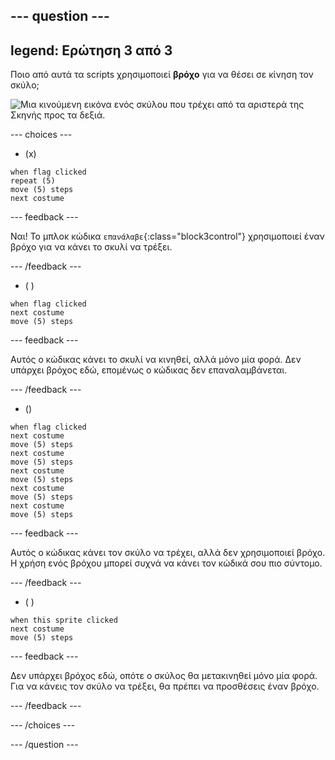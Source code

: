 --- question ---
---
legend: Ερώτηση 3 από 3
---

Ποιο από αυτά τα scripts χρησιμοποιεί **βρόχο** για να θέσει σε κίνηση τον σκύλο;

![Μια κινούμενη εικόνα ενός σκύλου που τρέχει από τα αριστερά της Σκηνής προς τα δεξιά.](images/dog-run.gif)

--- choices ---

- (x)
```blocks3
when flag clicked
repeat (5)
move (5) steps
next costume
```

  --- feedback ---

Ναι! Το μπλοκ κώδικα `επανάλαβε`{:class="block3control"} χρησιμοποιεί έναν βρόχο για να κάνει το σκυλί να τρέξει.

  --- /feedback ---

- ( )
```blocks3
when flag clicked 
next costume
move (5) steps
```

  --- feedback ---

Αυτός ο κώδικας κάνει το σκυλί να κινηθεί, αλλά μόνο μία φορά. Δεν υπάρχει βρόχος εδώ, επομένως ο κώδικας δεν επαναλαμβάνεται.

  --- /feedback ---

- ()
```blocks3
when flag clicked
next costume
move (5) steps
next costume
move (5) steps
next costume
move (5) steps
next costume
move (5) steps
next costume
move (5) steps
```

  --- feedback ---

Αυτός ο κώδικας κάνει τον σκύλο να τρέχει, αλλά δεν χρησιμοποιεί βρόχο. Η χρήση ενός βρόχου μπορεί συχνά να κάνει τον κώδικά σου πιο σύντομο.

  --- /feedback ---

- ( )
```blocks3
when this sprite clicked 
next costume
move (5) steps
```

  --- feedback ---

Δεν υπάρχει βρόχος εδώ, οπότε ο σκύλος θα μετακινηθεί μόνο μία φορά. Για να κάνεις τον σκύλο να τρέξει, θα πρέπει να προσθέσεις έναν βρόχο.

  --- /feedback ---

--- /choices ---

--- /question ---
